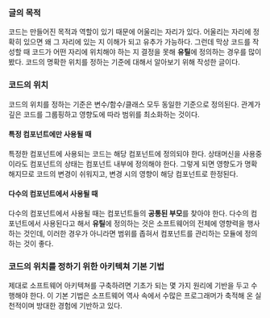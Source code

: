 ### 글의 목적
코드는 만들어진 목적과 역할이 있기 때문에 어울리는 자리가 있다.
어울리는 자리에 정확히 있으면 왜 그 자리에 있는 지 이해가 되고 유추가 가능하다.
그런데 막상 코드를 작성할 때 코드가 어떤 자리에 위치해야 하는 지 결정을 못해
**유틸**에 정의하는 경우를 많이 봤다.
코드의 명확한 위치를 정하는 기준에 대해서 알아보기 위해 작성한 글이다.

### 코드의 위치
코드의 위치를 정하는 기준은 변수/함수/클래스 모두 동일한 기준으로 정의된다.
관계가 깊은 코드를 그룹핑하고 영향도에 따라 범위를 최소화하는 것이다.

#### 특정 컴포넌트에만 사용될 때
특정한 컴포넌트에 사용되는 코드는 해당 컴포넌트에 정의되야 한다.
상태머신을 사용중이라도 컴포넌트의 상태는 컴포넌트 내부에 정의해야 한다.
그렇게 되면 영향도가 명확해지므로 코드의 변경이 쉬워지고, 변경 시의 영향이 해당 컴포넌트로 한정된다.

#### 다수의 컴포넌트에서 사용될 때
다수의 컴포넌트에서 사용될 때는 컴포넌트들의 **공통된 부모**를 찾아야 한다.
다수의 컴포넌트에서 사용된다고 해서 **유틸**에 정의하는 것은
소프트웨어의 전체에 영향력을 행사하는 것인데,
이러한 경우가 아니라면 범위를 좁혀서 컴포넌트를 관리하는 모듈에 정의하는 것이 좋다.

### 코드의 위치를 정하기 위한 아키텍쳐 기본 기법
제대로 소프트웨어 아키텍쳐를 구축하려면 기초가 되는 몇 가지 원리에 기반을 두고 수행해야 한다. 이 기본 기법은 소프트웨어 역사 속에서 수많은 프로그래머가 축적해 온 실천적이며 방대한 경험에 기반하고 있다.